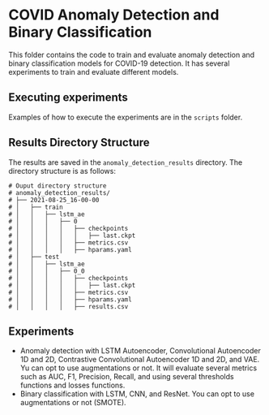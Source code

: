 # COVID Anomaly Detection and Binary Classification

This folder contains the code to train and evaluate anomaly detection and binary classification models for COVID-19 detection. It has several experiments to train and evaluate different models.

## Executing experiments

Examples of how to execute the experiments are in the `scripts` folder.

## Results Directory Structure

The results are saved in the `anomaly_detection_results` directory. The directory structure is as follows:


```
# Ouput directory structure
# anomaly_detection_results/
# ├── 2021-08-25_16-00-00
# │   ├── train
# │   │   ├── lstm_ae
# │   │   │   ├── 0
# │   │   │   │   ├── checkpoints
# │   │   │   │   │   ├── last.ckpt
# │   │   │   │   ├── metrics.csv
# │   │   │   │   ├── hparams.yaml
# │   ├── test
# │   │   ├── lstm_ae
# │   │   │   ├── 0_0
# │   │   │   │   ├── checkpoints
# │   │   │   │   │   ├── last.ckpt
# │   │   │   │   ├── metrics.csv
# │   │   │   │   ├── hparams.yaml
# │   │   │   │   ├── results.csv

```

## Experiments

- Anomaly detection with LSTM Autoencoder, Convolutional Autoencoder 1D and 2D, Contrastive Convolutional Autoencoder 1D and 2D, and VAE. Yu can opt to use augmentations or not. It will evaluate several metrics such as AUC, F1, Precision, Recall, and using several thresholds functions and losses functions.
- Binary classification with LSTM, CNN, and ResNet. You can opt to use augmentations or not (SMOTE).